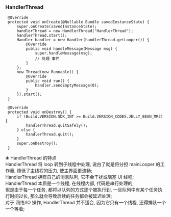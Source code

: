 ### HandlerThread  
```
 @Override
 protected void onCreate(@Nullable Bundle savedInstanceState) {
     super.onCreate(savedInstanceState);
     handlerThread = new HandlerThread("HandlerThread");
     handlerThread.start();
     Handler handler = new Handler(handlerThread.getLooper()) {
         @Override
         public void handleMessage(Message msg) {
             super.handleMessage(msg);
             // 处理 事件
         }
     };
     new Thread(new Runnable() {
         @Override
         public void run() {
             handler.sendEmptyMessage(0);
         }
     }).start();
 }
 
 @Override
 protected void onDestroy() {
     if (Build.VERSION.SDK_INT >= Build.VERSION_CODES.JELLY_BEAN_MR2) {
         handlerThread.quitSafely();
     } else {
         handlerThread.quit();
     }
     super.onDestroy();
 }
```
❀ HandlerThread 的特点  
HandlerThread 将 loop 转到子线程中处理, 说白了就是将分担 mainLooper 的工作量, 降低了主线程的压力, 使主界面更流畅;  
HandlerThread 拥有自己的消息队列, 它不会干扰或阻塞 UI 线程;  
HandlerThread 本质是一个线程, 在线程内部, 代码是串行处理的;  
但是由于每一个任务, 都将以队列的方式逐个被执行到, 一旦队列中有某个任务执行时间过长, 那么就会导致后续的任务都会被延迟处理;  
对于 网络/IO 操作, HandlerThread 并不适合, 因为它只有一个线程, 还得排队一个一个等着;  


